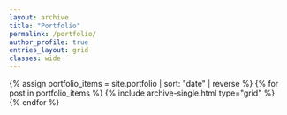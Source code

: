 ```yaml
---
layout: archive
title: "Portfolio"
permalink: /portfolio/
author_profile: true
entries_layout: grid
classes: wide
---
```


{% assign portfolio_items = site.portfolio | sort: "date" | reverse %}
{% for post in portfolio_items %}
  {% include archive-single.html type="grid" %}
{% endfor %}
